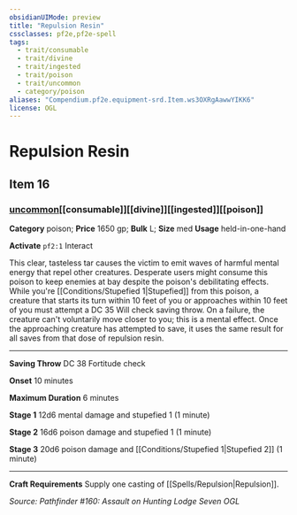 ```yaml
---
obsidianUIMode: preview
title: "Repulsion Resin"
cssclasses: pf2e,pf2e-spell
tags:
  - trait/consumable
  - trait/divine
  - trait/ingested
  - trait/poison
  - trait/uncommon
  - category/poison
aliases: "Compendium.pf2e.equipment-srd.Item.ws3OXRgAawwYIKK6"
license: OGL
---
```

# Repulsion Resin
## Item 16
### [uncommon](uncommon "Uncommon Rarity Trait")[[consumable]][[divine]][[ingested]][[poison]]

**Category** poison; 
**Price** 1650 gp; 
**Bulk** L; **Size** med
**Usage** held-in-one-hand

**Activate** `pf2:1` Interact

This clear, tasteless tar causes the victim to emit waves of harmful mental energy that repel other creatures. Desperate users might consume this poison to keep enemies at bay despite the poison's debilitating effects. While you're [[Conditions/Stupefied 1|Stupefied]] from this poison, a creature that starts its turn within 10 feet of you or approaches within 10 feet of you must attempt a DC 35 Will check saving throw. On a failure, the creature can't voluntarily move closer to you; this is a mental effect. Once the approaching creature has attempted to save, it uses the same result for all saves from that dose of repulsion resin.

* * *

**Saving Throw** DC 38 Fortitude check

**Onset** 10 minutes

**Maximum Duration** 6 minutes

**Stage 1** 12d6 mental damage and stupefied 1 (1 minute)

**Stage 2** 16d6 poison damage and stupefied 1 (1 minute)

**Stage 3** 20d6 poison damage and [[Conditions/Stupefied 1|Stupefied 2]] (1 minute)

* * *

**Craft Requirements** Supply one casting of [[Spells/Repulsion|Repulsion]].

*Source: Pathfinder #160: Assault on Hunting Lodge Seven*
*OGL*